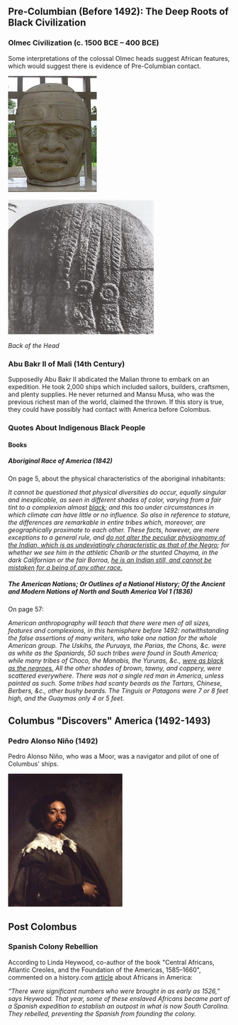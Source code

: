 ## Pre-Columbian (Before 1492): The Deep Roots of Black Civilization

### Olmec Civilization (c. 1500 BCE – 400 BCE)
Some interpretations of the colossal Olmec heads suggest African features, which would suggest there is evidence of Pre-Columbian contact.

![Olmec Head Front](https://raw.githubusercontent.com/Chukobyte/black-history/main/assets/images/olmec_head_front.png)

![Olmec Head Back](https://raw.githubusercontent.com/Chukobyte/black-history/main/assets/images/olmec_head_back2.png)

*Back of the Head*

### Abu Bakr II of Mali (14th Century)
Supposedly Abu Bakr II abdicated the Malian throne to embark on an expedition.  He took 2,000 ships which included sailors, builders, craftsmen, and plenty supplies.  He never returned and Mansu Musa, who was the previous richest man of the world, claimed the thrown.  If this story is true, they could have possibly had contact with America before Colombus.

### Quotes About Indigenous Black People

#### Books

##### Aboriginal Race of America (1842)
On page 5, about the physical characteristics of the aboriginal inhabitants:


*It cannot be questioned that physical diversities do occur, equally singular and inexplicable, as seen in different shades of color, varying from a fair tint to a complexion almost <u>black</u>; and this too under circumstances in which climate can have little or no influence.  So also in reference to stature, the differences are remarkable in entire tribes which, moreover, are geographically proximate to each other. These facts, however, are mere exceptions to a general rule, and <u>do not alter the peculiar physiognomy of the Indian, which is as undeviatingly characteristic as that of the Negro</u>; for whether we see him in the athletic Charib or the stunted Chayma, in the dark Californian or the fair Borroa, <u>he is an Indian still, and cannot be mistaken for a being of any other race.</u>*

##### The American Nations; Or Outlines of a National History; Of the Ancient and Modern Nations of North and South America Vol 1 (1836)

On page 57:

*American anthropography will teach that there were men of all sizes, features and complexions, in this hemisphere before 1492: notwithstanding the false assertions of many writers, who take one nation for the whole American group.  The Uskihs, the Puruays, the Parias, the Chons, &c. were as white as the Spaniards, 50 such tribes were found in South America; while many tribes of Choco, the Manabis, the Yururas, &c., <u>were as black as the negroes.</u>  All the other shades of brown, tawny, and coppery, were scattered everywhere.  There was not a single red man in America, unless painted as such.  Some tribes had scanty beards as the Tartars, Chinese, Berbers, &c., other bushy beards.  The Tinguis or Patagons were 7 or 8 feet high, and the Guaymas only 4 or 5 feet.*

## Columbus "Discovers" America (1492-1493)

### Pedro Alonso Niño (1492)
Pedro Alonso Niño, who was a Moor, was a navigator and pilot of one of Columbus' ships.

![Pedro Alonso Niño](https://raw.githubusercontent.com/Chukobyte/black-history/main/assets/images/pedro_alonso_nino.png)

## Post Colombus

### Spanish Colony Rebellion

According to Linda Heywood, co-author of the book "Central Africans, Atlantic Creoles, and the Foundation of the Americas, 1585–1660", commented on a history.com [article](https://www.history.com/news/american-slavery-before-jamestown-1619) about Africans in America:

*“There were significant numbers who were brought in as early as 1526,” says Heywood. That year, some of these enslaved Africans became part of a Spanish expedition to establish an outpost in what is now South Carolina. They rebelled, preventing the Spanish from founding the colony.*

<!-- ### Early European and African Contact (1400 – 1500) -->
<!-- Other Moorish explorers from North Africa may have joined other Spanish and Portuguese expeditions. -->
